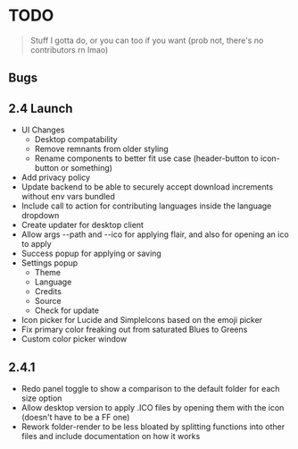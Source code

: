 # TODO

> Stuff I gotta do, or you can too if you want (prob not, there's no contributors rn lmao)

## Bugs

## 2.4 Launch

- UI Changes
  - Desktop compatability
  - Remove remnants from older styling
  - Rename components to better fit use case (header-button to icon-button or something)
- Add privacy policy
- Update backend to be able to securely accept download increments without env vars bundled
- Include call to action for contributing languages inside the language dropdown
- Create updater for desktop client
- Allow args --path and --ico for applying flair, and also for opening an ico to apply
- Success popup for applying or saving
- Settings popup
  - Theme
  - Language
  - Credits
  - Source
  - Check for update
- Icon picker for Lucide and SimpleIcons based on the emoji picker
- Fix primary color freaking out from saturated Blues to Greens
- Custom color picker window

## 2.4.1

- Redo panel toggle to show a comparison to the default folder for each size option
- Allow desktop version to apply .ICO files by opening them with the icon (doesn't have to be a FF one)
- Rework folder-render to be less bloated by splitting functions into other files and include documentation on how it works
